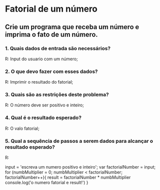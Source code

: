 # Fatorial de um número
## Crie um programa que receba um número e imprima o fato de um número.

### 1. Quais dados de entrada são necessários?
R: Input do usuario com um número;
### 2. O que devo fazer com esses dados?
R: Imprimir o resultado do fatorial;
### 3. Quais são as restrições deste problema?
R: O número deve ser positivo e inteiro;
### 4. Qual é o resultado esperado?
R: O valo fatorial;
### 5. Qual a sequência de passos a serem dados para alcançar o resultado esperado?
R:

input = 'escreva um numero positivo e inteiro';
var factorialNumber = input;
for (numbMultiplier = 0; numbMultiplier < factorialNumber; factorialNumber++){ 
  result = factorialNumber * numbMultiplier
  console.log('o numero fatorial e result!')
}



